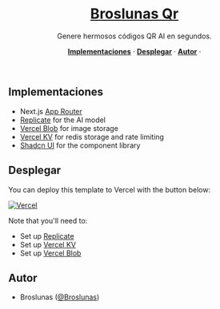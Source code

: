 <a href="https://broslunas-aiqr.vercel.app">
  <h1 align="center">Broslunas Qr</h1>
</a>

<p align="center">
  Genere hermosos códigos QR AI en segundos.
</p>

<p align="center">
  <a href="#implementaciones"><strong>Implementaciones</strong></a> ·
  <a href="#desplegar"><strong>Desplegar</strong></a> ·
  <a href="#autor"><strong>Autor</strong></a> ·
</p>
<br/>

## Implementaciones

- Next.js [App Router](https://nextjs.org/docs/app)
- [Replicate](https://replicate.com/) for the AI model
- [Vercel Blob](https://vercel.com/storage/blob) for image storage
- [Vercel KV](https://vercel.com/storage/kv) for redis storage and rate limiting
- [Shadcn UI](https://ui.shadcn.com/) for the component library

## Desplegar

You can deploy this template to Vercel with the button below:

[![Vercel](https://vercel.com/button)](https://vercel.fyi/qrGPT)

Note that you'll need to:

- Set up [Replicate](https://replicate.com)
- Set up [Vercel KV](https://vercel.com/docs/storage/vercel-kv/quickstart)
- Set up [Vercel Blob](https://vercel.com/docs/storage/vercel-blob/quickstart)

## Autor

- Broslunas ([@Broslunas](https://twitter.com/Broslunas))
